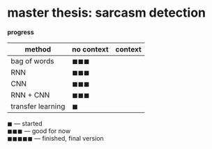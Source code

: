 # master thesis: sarcasm detection

**progress**

|method|no context|context|
|------------|----------|-------|
|bag of words|◼◼◼  | |
|RNN|◼◼◼  | |
|CNN|◼◼◼  | |
|RNN + CNN|◼◼◼  | |
|transfer learning|◼     | |

◼ — started  
◼◼◼ — good for now  
◼◼◼◼◼ — finished, final version
